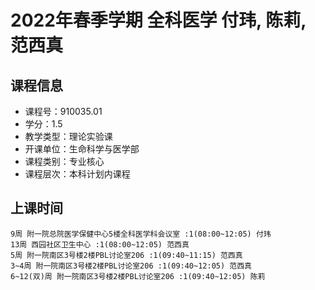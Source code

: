 # 2022年春季学期 全科医学 付玮, 陈莉, 范西真






## 课程信息

- 课程号：910035.01
- 学分：1.5
- 教学类型：理论实验课
- 开课单位：生命科学与医学部
- 课程类别：专业核心
- 课程层次：本科计划内课程

## 上课时间

```
9周 附一院总院医学保健中心5楼全科医学科会议室 :1(08:00~12:05) 付玮
13周 西园社区卫生中心 :1(08:00~12:05) 范西真
5周 附一院南区3号楼2楼PBL讨论室206 :1(09:40~11:15) 范西真
3~4周 附一院南区3号楼2楼PBL讨论室206 :1(09:40~12:05) 范西真
6~12(双)周 附一院南区3号楼2楼PBL讨论室206 :1(09:40~12:05) 陈莉
```

